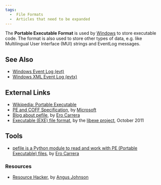 ```yaml
---
tags:
  -  File Formats
  -  Articles that need to be expanded
---
```

The **Portable Executable Format** is used by
[Windows](windows.md) to store executable code. The format is
also used to store other types of data, e.g. like Multilingual User
Interface (MUI) strings and EventLog messages.

## See Also

- [Windows Event Log (evt)](windows_event_log_(evt).md)
- [Windows XML Event Log (evtx)](windows_xml_event_log_(evtx).md)

## External Links

- [Wikipedia: Portable Executable](http://en.wikipedia.org/wiki/Portable_Executable)
- [PE and COFF
  Specification](http://msdn.microsoft.com/en-us/library/windows/hardware/gg463119.aspx),
  by [Microsoft](microsoft.md)
- [Blog about pefile](http://blog.dkbza.org/search/label/pefile), by
  [Ero Carrera](ero_carrera.md)
- [Executable (EXE) file
  format](http://code.google.com/p/libexe/downloads/detail?name=Executable%20%28EXE%29%20file%20format.pdf),
  by the [libexe project](libexe.md), October 2011

## Tools

- [pefile is a Python module to read and work with PE (Portable
  Executable) files](http://code.google.com/p/pefile/), by [Ero
  Carrera](ero_carrera.md)

### Resources

- [Resource Hacker](http://www.angusj.com/resourcehacker/), by [Angus
  Johnson](angus_johnson.md)

